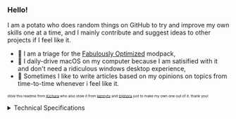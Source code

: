 ### Hello!
I am a potato who does random things on GitHub to try and improve my own skills one at a time, and I mainly contribute and suggest ideas to other projects if I feel like it.

- 🔭 I am a triage for the [Fabulously Optimized](https://fabulously-optimized.github.io/discord) modpack,
- 🍎 I daily-drive macOS on my computer because I am satisified with it and don't need a ridiculous windows desktop experience,
- 📝 Sometimes I like to write articles based on my opinions on topics from time-to-time whenever i feel like it.

<sub><sup><sup>stole this readme from [Kichura](https://github.com/Kichura) who also stole it from [kennytv](https://github.com/kennytv) and [triphora](https://github.com/triphora) just to make my own one out of it. thank you!</sup></sup></sup>

<details><summary>Technical Specifications</summary>

[![OS - macOS 12.7.3](https://img.shields.io/badge/macOS-12.7.3-FFFFFF?style=plastic&logo=apple&logoColor=black)](https://en.wikipedia.org/wiki/macOS) [![CPU - Intel Core i7-870](https://img.shields.io/badge/Intel_Core_i7-870-0071c5?style=flat&logo=intel&logoColor=blue)](https://www.intel.com/content/www/us/en/products/sku/41315/intel-core-i7870-processor-8m-cache-2-93-ghz/specifications.html)  [![GPU - ATI Radeon HD 5750](https://img.shields.io/badge/ATI_Radeon_HD-5750-ED1C24?style=flat&logo=amd&logoColor=red)](https://www.techpowerup.com/gpu-specs/radeon-hd-5750.c249)

[![iMac (27-inch, Mid 2010)](https://img.shields.io/badge/iMac-(27_Inch,_Mid_2010)-FFFFFF?style=plastic&logo=apple&logoColor=black)](https://support.apple.com/kb/sp695?locale=en_US)
[![Mobile - iPhone 12](https://img.shields.io/badge/iPhone-12-FFFFFF?style=plastic&logo=apple&logoColor=black)](https://support.apple.com/kb/SP830?locale=en_GB)
